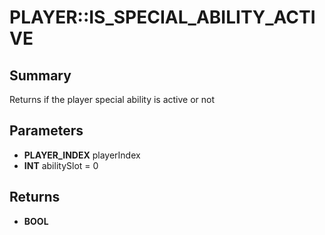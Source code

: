 # PLAYER::IS_SPECIAL_ABILITY_ACTIVE

## Summary
Returns if the player special ability is active or not

## Parameters
* **PLAYER_INDEX** playerIndex
* **INT** abilitySlot = 0

## Returns
* **BOOL**